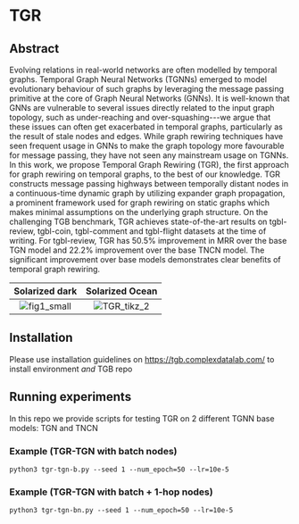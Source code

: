 # TGR

## Abstract 
Evolving relations in real-world networks are often modelled by temporal graphs. Temporal Graph Neural Networks (TGNNs) emerged to model evolutionary behaviour of such graphs by leveraging the message passing primitive at the core of Graph Neural Networks (GNNs). It is well-known that GNNs are vulnerable to several issues directly related to the input graph topology, such as under-reaching and over-squashing---we argue that these issues can often get exacerbated in temporal graphs, particularly as the result of stale nodes and edges. While graph rewiring techniques have seen frequent usage in GNNs to make the graph topology more favourable for message passing, they have not seen any mainstream usage on TGNNs. In this work, we propose Temporal Graph Rewiring (TGR), the first approach for graph rewiring on temporal graphs, to the best of our knowledge. TGR constructs message passing highways between temporally distant nodes in a continuous-time dynamic graph by utilizing expander graph propagation, a prominent framework used for graph rewiring on static graphs which makes minimal assumptions on the underlying graph structure. On the challenging TGB benchmark, TGR achieves state-of-the-art results on tgbl-review, tgbl-coin, tgbl-comment and tgbl-flight datasets at the time of writing. For tgbl-review, TGR has 50.5\% improvement in MRR over the base TGN model and 22.2\% improvement over the base TNCN model. The significant improvement over base models demonstrates clear benefits of temporal graph rewiring.

Solarized dark             |  Solarized Ocean
:-------------------------:|:-------------------------:
![fig1_small](https://github.com/user-attachments/assets/c41d6eba-18f7-42b9-8a6b-845f96a96b5a)  |  ![TGR_tikz_2](https://github.com/user-attachments/assets/b7972fbe-54b3-463b-9900-e3c04c53a090)


## Installation
Please use installation guidelines on https://tgb.complexdatalab.com/ to install environment _and_ TGB repo

## Running experiments
In this repo we provide scripts for testing TGR on 2 different TGNN base models: TGN and TNCN
### Example (TGR-TGN with batch nodes)
```console
python3 tgr-tgn-b.py --seed 1 --num_epoch=50 --lr=10e-5 
```
### Example (TGR-TGN with batch + 1-hop nodes)
```console
python3 tgr-tgn-bn.py --seed 1 --num_epoch=50 --lr=10e-5 
```
